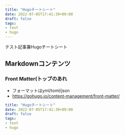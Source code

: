 ```yaml
---
title: "Hugoチートシート"
date: 2022-07-05T17:41:39+09:00
draft: false
tags:
- test
- hugo
---
```


テスト記事兼Hugoチートシート

## Markdownコンテンツ
### Front Matter(トップのあれ
- フォーマットはyml/toml/json
- https://gohugo.io/content-management/front-matter/

```yml
title: "Hugoチートシート"
date: 2022-07-05T17:41:39+09:00
draft: false
tags:
- test
- hugo
```